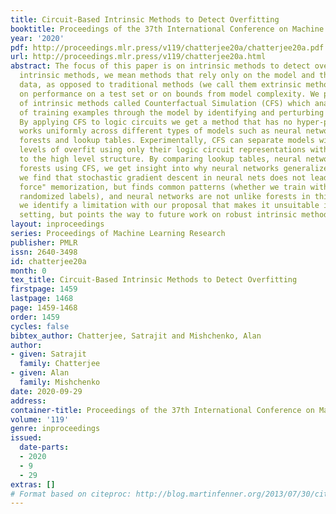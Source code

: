 ```yaml
---
title: Circuit-Based Intrinsic Methods to Detect Overfitting
booktitle: Proceedings of the 37th International Conference on Machine Learning
year: '2020'
pdf: http://proceedings.mlr.press/v119/chatterjee20a/chatterjee20a.pdf
url: http://proceedings.mlr.press/v119/chatterjee20a.html
abstract: The focus of this paper is on intrinsic methods to detect overfitting. By
  intrinsic methods, we mean methods that rely only on the model and the training
  data, as opposed to traditional methods (we call them extrinsic methods) that rely
  on performance on a test set or on bounds from model complexity. We propose a family
  of intrinsic methods called Counterfactual Simulation (CFS) which analyze the flow
  of training examples through the model by identifying and perturbing rare patterns.
  By applying CFS to logic circuits we get a method that has no hyper-parameters and
  works uniformly across different types of models such as neural networks, random
  forests and lookup tables. Experimentally, CFS can separate models with different
  levels of overfit using only their logic circuit representations without any access
  to the high level structure. By comparing lookup tables, neural networks, and random
  forests using CFS, we get insight into why neural networks generalize. In particular,
  we find that stochastic gradient descent in neural nets does not lead to "brute
  force" memorization, but finds common patterns (whether we train with actual or
  randomized labels), and neural networks are not unlike forests in this regard. Finally,
  we identify a limitation with our proposal that makes it unsuitable in an adversarial
  setting, but points the way to future work on robust intrinsic methods.
layout: inproceedings
series: Proceedings of Machine Learning Research
publisher: PMLR
issn: 2640-3498
id: chatterjee20a
month: 0
tex_title: Circuit-Based Intrinsic Methods to Detect Overfitting
firstpage: 1459
lastpage: 1468
page: 1459-1468
order: 1459
cycles: false
bibtex_author: Chatterjee, Satrajit and Mishchenko, Alan
author:
- given: Satrajit
  family: Chatterjee
- given: Alan
  family: Mishchenko
date: 2020-09-29
address: 
container-title: Proceedings of the 37th International Conference on Machine Learning
volume: '119'
genre: inproceedings
issued:
  date-parts:
  - 2020
  - 9
  - 29
extras: []
# Format based on citeproc: http://blog.martinfenner.org/2013/07/30/citeproc-yaml-for-bibliographies/
---
```

